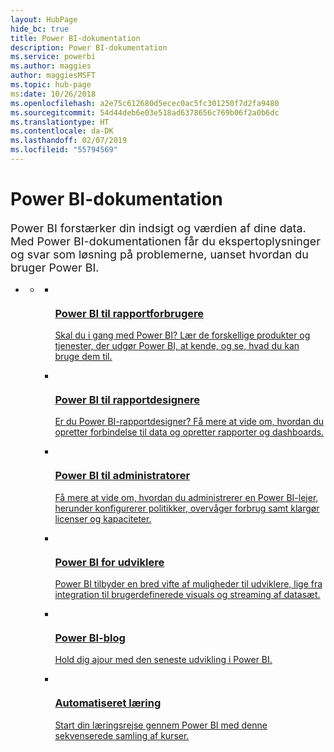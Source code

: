 ```yaml
---
layout: HubPage
hide_bc: true
title: Power BI-dokumentation
description: Power BI-dokumentation
ms.service: powerbi
ms.author: maggies
author: maggiesMSFT
ms.topic: hub-page
ms:date: 10/26/2018
ms.openlocfilehash: a2e75c612680d5ecec0ac5fc301250f7d2fa9480
ms.sourcegitcommit: 54d44deb6e03e518ad6378656c769b06f2a0b6dc
ms.translationtype: HT
ms.contentlocale: da-DK
ms.lasthandoff: 02/07/2019
ms.locfileid: "55794569"
---
```

<div id="main" class="v2">
    <div class="container">
        <h1>Power BI-dokumentation</h1>
        <p style="font-size: 1.12rem;margin-bottom: 1rem;">Power BI forstærker din indsigt og værdien af dine data. Med Power BI-dokumentationen får du ekspertoplysninger og svar som løsning på problemerne, uanset hvordan du bruger Power BI.</p>
        <ul class="pivots">
            <li>
                <a href="#home"></a>
                <ul id="home">
                    <li>
                        <a href="#home-all"></a>
                        <ul id="home-all" class="cardsC">
                            <li>
                                <a href="consumer/power-bi-consumer-landing.md">
                                    <div class="cardSize">
                                        <div class="cardPadding">
                                            <div class="card">
                                                <div class="cardImageOuter">
                                                    <div class="cardImage">
                                                        <img src="./media/index/power-bi-report-consumers.svg" alt="" />
                                                    </div>
                                                </div>
                                                <div class="cardText">
                                                    <h3>Power BI til rapportforbrugere</h3>
                                                    <p>Skal du i gang med Power BI? Lær de forskellige produkter og tjenester, der udgør Power BI, at kende, og se, hvad du kan bruge dem til.</p>
                                                </div>
                                            </div>
                                        </div>
                                    </div>
                                </a>
                            </li>
                            <li>
                                <a href="power-bi-creator-landing.md">
                                    <div class="cardSize">
                                        <div class="cardPadding">
                                            <div class="card">
                                                <div class="cardImageOuter">
                                                    <div class="cardImage">
                                                        <img src="./media/index/power-bi-report-designers.svg" alt="" />
                                                    </div>
                                                </div>
                                                <div class="cardText">
                                                    <h3>Power BI til rapportdesignere</h3>
                                                    <p>Er du Power BI-rapportdesigner? Få mere at vide om, hvordan du opretter forbindelse til data og opretter rapporter og dashboards.</p>
                                                </div>
                                            </div>
                                        </div>
                                    </div>
                                </a>
                            </li>
                            <li>
                                <a href="service-admin-administering-power-bi-in-your-organization.md">
                                    <div class="cardSize">
                                        <div class="cardPadding">
                                            <div class="card">
                                                <div class="cardImageOuter">
                                                    <div class="cardImage">
                                                        <img src="./media/index/power-bi-admins.svg" alt="" />
                                                    </div>
                                                </div>
                                                <div class="cardText">
                                                    <h3>Power BI til administratorer</h3>
                                                    <p>Få mere at vide om, hvordan du administrerer en Power BI-lejer, herunder konfigurerer politikker, overvåger forbrug samt klargør licenser og kapaciteter.</p>
                                                </div>
                                            </div>
                                        </div>
                                    </div>
                                </a>
                            </li>
                            <li>
                                <a href="developer/what-can-you-do.md">
                                    <div class="cardSize">
                                        <div class="cardPadding">
                                            <div class="card">
                                                <div class="cardImageOuter">
                                                    <div class="cardImage">
                                                        <img src="./media/index/power-bi-developers.svg" alt="" />
                                                    </div>
                                                </div>
                                                <div class="cardText">
                                                    <h3>Power BI for udviklere</h3>
                                                    <p>Power BI tilbyder en bred vifte af muligheder til udviklere, lige fra integration til brugerdefinerede visuals og streaming af datasæt.</p>
                                                </div>
                                            </div>
                                        </div>
                                    </div>
                                </a>
                            </li>
                            <li>
                                <a href="https://powerbi.microsoft.com/blog/">
                                    <div class="cardSize">
                                        <div class="cardPadding">
                                            <div class="card">
                                                <div class="cardImageOuter">
                                                    <div class="cardImage">
                                                        <img src="./media/index/power-bi-blog.svg" alt="" />
                                                    </div>
                                                </div>
                                                <div class="cardText">
                                                    <h3>Power BI-blog</h3>
                                                    <p>Hold dig ajour med den seneste udvikling i Power BI.</p>
                                                </div>
                                            </div>
                                        </div>
                                    </div>
                                </a>
                            </li>
                            <li>
                                <a href="guided-learning/index.md">
                                    <div class="cardSize">
                                        <div class="cardPadding">
                                            <div class="card">
                                                <div class="cardImageOuter">
                                                    <div class="cardImage">
                                                        <img src="./media/index/power-bi-guided-learning.svg" alt="" />
                                                    </div>
                                                </div>
                                                <div class="cardText">
                                                    <h3>Automatiseret læring</h3>
                                                    <p>Start din læringsrejse gennem Power BI med denne sekvenserede samling af kurser.</p>
                                                </div>
                                            </div>
                                        </div>
                                    </div>
                                </a>
                            </li>
                        </ul>
                    </li>
                </ul>
            </li>
        </ul>
    </div>
</div>